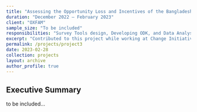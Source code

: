 ```yaml
---
title: "Assessing the Opportunity Loss and Incentives of the Bangladesh Government for Promoting and Subsidizing Climate Risk Insurance (Non-Life Such as Flood, Crop, and Livestock) for OXFAM"
duration: "December 2022 – February 2023"
client: "OXFAM"
sample_size: "To be included"
responsibilities: "Survey Tools design, Developing ODK, and Data Analysis."
excerpt: "Contributed to this project while working at Change Initiative"
permalink: /projects/project3
date: 2023-02-28
collection: projects
layout: archive
author_profile: true
---
```

## Executive Summary

to be included...
